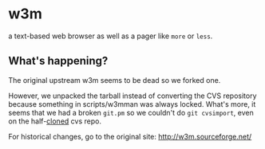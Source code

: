 w3m
===

a text-based web browser as well as a pager like `more` or `less`.

What's happening?
---
The original upstream w3m seems to be dead so we forked one.

However, we unpacked the tarball instead of converting the CVS repository because something in scripts/w3mman was always locked.
What's more, it seems that we had a broken `git.pm` so we couldn't do `git cvsimport`, even on the
half-[cloned](https://github.com/akavel/cvsclone) cvs repo.

For historical changes, go to the original site: http://w3m.sourceforge.net/
